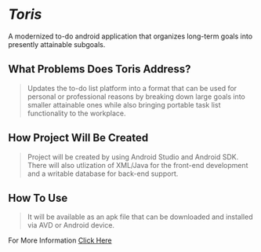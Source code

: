 # *Toris*
A modernized to-do android application that organizes long-term goals into presently attainable subgoals.

<h2>What Problems Does Toris Address?</h2>

> Updates the to-do list platform into a format that can be used for personal or professional reasons by breaking down large goals into smaller attainable ones while also bringing portable task list functionality to the workplace.

<h2>How Project Will Be Created</h2>

> Project will be created by using Android Studio and Android SDK. There will also utlization of XML/Java for the front-end  development and a writable database for back-end support. 

<h2>How To Use</h2>

> It will be available as an apk file that can be downloaded and installed via AVD or Android device.

For More Information [Click Here](https://github.com/jacoblloydedu/Toris/wiki)
